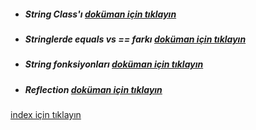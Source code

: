 * ##### String Class'ı [doküman için tıklayın](./documentation/understandingStringClass.md)
* ##### Stringlerde equals vs == farkı [doküman için tıklayın](./documentation/doubleEqualsVsEqualsWithString.md)
* ##### String fonksiyonları [doküman için tıklayın](./documentation/stringMethods.md)
* ##### Reflection [doküman için tıklayın](./documentation/reflection.md)


[index için tıklayın](../README.md)
